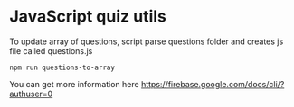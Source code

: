 # JavaScript quiz utils
To update array of questions, script parse questions folder and creates js file called questions.js
```
npm run questions-to-array
```
You can get more information here https://firebase.google.com/docs/cli/?authuser=0
